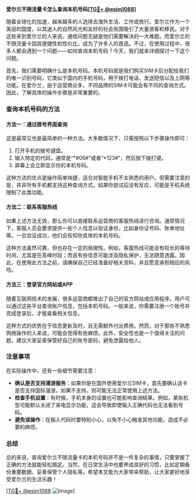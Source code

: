 **爱尔兰不限流量卡怎么查询本机号码[[TG💪+ @esim1088](https://t.me/s/esim1088)]**

随着全球化的加速，越来越多的人选择去海外生活、工作或旅行。爱尔兰作为一个美丽的国度，以其迷人的自然风光和友好的社会氛围吸引了大量游客和移民。对于这些来到爱尔兰的人来说，通信问题无疑是他们需要解决的一大难题。而爱尔兰的不限流量卡因其便捷性和性价比，成为了许多人的首选。不过，在使用过程中，很多人都会遇到一个问题——如何查询本机号码？今天，我们就来详细探讨一下这个问题。

首先，我们需要明确什么是本机号码。本机号码就是我们购买SIM卡后分配给我们的唯一识别号码，它类似于国内的手机号码，用于拨打电话、发送短信以及上网等功能。在爱尔兰，由于运营商众多，不同品牌的SIM卡可能会有不同的查询方式。因此，了解具体的操作步骤是非常重要的。

### 查询本机号码的方法

#### 方法一：通过拨号界面查询
这是最常见也是最简单的一种方法。大多数情况下，只需按照以下步骤操作即可：

1. 打开手机的拨号键盘。
2. 输入特定的代码，通常是“*#06#”或者“*123#”，然后按下拨打键。
3. 屏幕上会立即显示你的本机号码。

这种方法的优点是操作简单快捷，适合对智能手机不太熟悉的用户。但需要注意的是，并非所有手机都支持这种查询方式。如果你尝试后没有反应，可能是手机系统限制了此类功能。

#### 方法二：联系客服热线
如果上述方法无效，那么你可以直接联系运营商的客服热线进行咨询。通常情况下，客服人员会要求提供一些个人信息以验证身份，比如身份证号码、账单地址等。一旦验证成功，他们会告知你具体的本机号码。

这种方法虽然可靠，但也存在一定的局限性。例如，客服热线可能会有较长的等待时间，尤其是在高峰时段；而且有些信息可能涉及隐私保护，无法随意透露。因此，在使用此方法之前，请确保自己已经准备好相关资料，并且愿意承担相应的风险。

#### 方法三：登录官方网站或APP
随着互联网技术的发展，很多运营商都推出了自己的官方网站或应用程序。用户可以通过这些平台查询账户信息，包括本机号码。一般来说，你需要注册一个账号并完成登录后，才能查看相关信息。

这种方式的优势在于信息更新及时，且无需额外付出费用。然而，对于那些不熟悉网络操作的人来说，可能会觉得有些麻烦。此外，安全性也是一个值得关注的问题，建议大家妥善保管好自己的账号密码，避免泄露给他人。

### 注意事项

在实际操作中，还有一些细节需要注意：

- **确认是否支持漫游服务**：如果你是在国外使用爱尔兰SIM卡，首先要确认该卡是否支持国际漫游。如果不支持，则可能无法正常使用上述方法。
- **检查手机设置**：有时候，手机本身的设置也可能影响查询结果。例如，某些机型可能默认关闭了来电显示功能，这会导致即使输入正确代码也无法看到号码。
- **避免误操作**：在输入代码时要特别小心，以免不小心触发其他功能，造成不必要的麻烦。

### 总结

总的来说，查询爱尔兰不限流量卡的本机号码并不是一件复杂的事情，只要掌握了正确的方法就能轻松搞定。当然，在日常生活中也要养成良好的习惯，比如定期备份重要数据、妥善保管个人隐私等。希望本文能为大家带来帮助，让大家更好地享受爱尔兰的生活乐趣！

[[TG💪+ @esim1088](https://t.me/s/esim1088) ![Image](https://i.postimg.cc/4NQfJmqS/Snipaste-2025-05-13-00-14-12.png)]